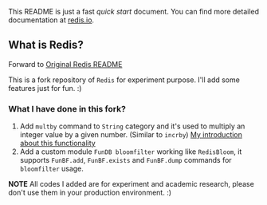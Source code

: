 This README is just a fast *quick start* document. You can find more detailed documentation at [redis.io](https://redis.io).

What is Redis?
--------------

Forward to [Original Redis README](./README_redis.md)

This is a fork repository of `Redis` for experiment purpose. I'll add some features just for fun. :)

### What I have done in this fork?
1. Add `multby` command to `String` category and it's used to multiply an integer value by a given number. (Similar to `incrby`) [My introduction about this functionality]("https://ctxdata.github.io/all-about-redis/start.html")
2. Add a custom module `FunDB bloomfilter` working like `RedisBloom`, it supports `FunBF.add`, `FunBF.exists` and `FunBF.dump` commands for `bloomfilter` usage.

**NOTE**
All codes I added are for experiment and academic research, please don't use them in your production environment. :)
